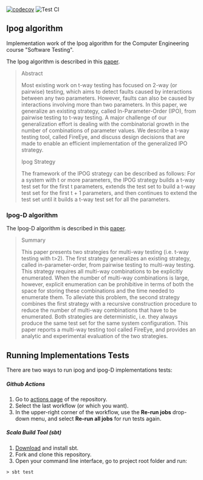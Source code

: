 [![codecov](https://codecov.io/gh/balath/ipog-testing-algorithm/branch/master/graph/badge.svg?token=81V8EXIA17)](https://codecov.io/gh/balath/ipog-testing-algorithm)
![Test CI](https://github.com/balath/ipog-testing-algorithm/actions/workflows/main.yml/badge.svg)

## Ipog algorithm

Implementation work of the Ipog algorithm for the Computer Engineering course "Software Testing".

The Ipog algorithm is described in this [paper](IPOG_A_general_strategy_for_T-way_software_testing.pdf).

>Abstract
>
>Most existing work on t-way testing has focused on 2-way (or pairwise) testing, which aims to detect faults 
caused by interactions between any two parameters. However, faults can also be caused by interactions involving 
more than two parameters. In this paper, we generalize an existing strategy, called In-Parameter-Order
(IPO), from pairwise testing to t-way testing. A major challenge of our generalization effort
is dealing with the combinatorial growth in the number of combinations of parameter values. We describe a
t-way testing tool, called FireEye, and discuss design decisions that are made to enable an
efficient implementation of the generalized IPO strategy. 
>
>Ipog Strategy
>
>The framework of the IPOG strategy can be described as follows: For a system with t or more parameters, the
IPOG strategy builds a t-way test set for the first t parameters, extends the test set to build a t-way test
set for the first t + 1 parameters, and then continues to extend the test set until it builds a t-way test set for
all the parameters.

### Ipog-D algorithm

The Ipog-D algorithm is described in this [paper](IPOG_IPOGD_Efficient_test_generation_for_multi-way_combinatorial_testing.pdf).

>
>Summary
>
>This paper presents two strategies for multi-way testing (i.e. t-way testing with t>2). The first strategy
 generalizes an existing strategy, called in-parameter-order, from pairwise testing to multi-way testing. This
 strategy requires all multi-way combinations to be explicitly enumerated. When the number of multi-way
 combinations is large, however, explicit enumeration can be prohibitive in terms of both the space for
 storing these combinations and the time needed to enumerate them. To alleviate this problem, the second
 strategy combines the first strategy with a recursive construction procedure to reduce the number of
 multi-way combinations that have to be enumerated. Both strategies are deterministic, i.e. they always
 produce the same test set for the same system configuration. This paper reports a multi-way testing tool
 called FireEye, and provides an analytic and experimental evaluation of the two strategies. 

## Running Implementations Tests
There are two ways to run ipog and ipog-D implementations tests:  
##### Github Actions
1. Go to [actions page](https://github.com/balath/ipog-testing-algorithm/actions) of the repository.
2. Select the last workflow (or which you want). 
3. In the upper-right corner of the workflow, use the **Re-run jobs** drop-down menu, and select **Re-run all jobs** for run tests again.
##### Scala Build Tool (sbt)
1. [Download](https://www.scala-sbt.org/download.html) and install sbt.
2. Fork and clone this repository.
3. Open your command line interface, go to project root folder and run:

`> sbt test`
